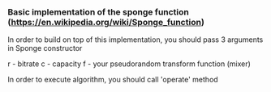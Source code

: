 ### Basic implementation of the sponge function (https://en.wikipedia.org/wiki/Sponge_function)

In order to build on top of this implementation, you should pass 3 arguments in Sponge constructor

r - bitrate
c - capacity
f - your pseudorandom transform function (mixer)

In order to execute algorithm, you should call 'operate' method